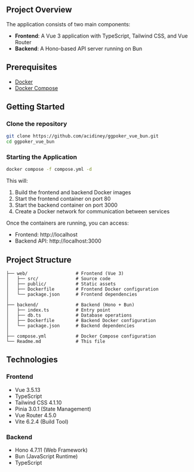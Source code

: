 
## Project Overview

The application consists of two main components:

- **Frontend**: A Vue 3 application with TypeScript, Tailwind CSS, and Vue Router
- **Backend**: A Hono-based API server running on Bun

## Prerequisites

- [Docker](https://docs.docker.com/get-docker/)
- [Docker Compose](https://docs.docker.com/compose/install/)

## Getting Started

### Clone the repository

```bash
git clone https://github.com/acidiney/ggpoker_vue_bun.git
cd ggpoker_vue_bun
```

### Starting the Application

```bash
docker compose -f compose.yml -d
```

This will:
1. Build the frontend and backend Docker images
2. Start the frontend container on port 80
3. Start the backend container on port 3000
4. Create a Docker network for communication between services

Once the containers are running, you can access:
- Frontend: http://localhost
- Backend API: http://localhost:3000


## Project Structure

```
├── web/                  # Frontend (Vue 3)
│   ├── src/              # Source code
│   ├── public/           # Static assets
│   ├── Dockerfile        # Frontend Docker configuration
│   └── package.json      # Frontend dependencies
│
├── backend/              # Backend (Hono + Bun)
│   ├── index.ts          # Entry point
│   ├── db.ts             # Database operations
│   ├── Dockerfile        # Backend Docker configuration
│   └── package.json      # Backend dependencies
│
├── compose.yml           # Docker Compose configuration
└── Readme.md             # This file
```

## Technologies

### Frontend
- Vue 3.5.13
- TypeScript
- Tailwind CSS 4.1.10
- Pinia 3.0.1 (State Management)
- Vue Router 4.5.0
- Vite 6.2.4 (Build Tool)

### Backend
- Hono 4.7.11 (Web Framework)
- Bun (JavaScript Runtime)
- TypeScript
